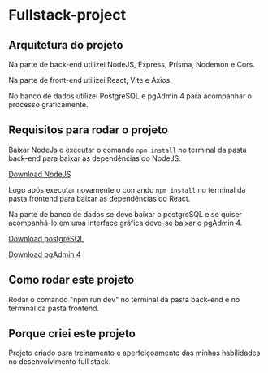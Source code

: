 # Fullstack-project

## Arquitetura do projeto

Na parte de back-end utilizei NodeJS, Express, Prisma, Nodemon e Cors.

Na parte de front-end utilizei React, Vite e Axios.

No banco de dados utilizei PostgreSQL e pgAdmin 4 para acompanhar o processo graficamente.

## Requisitos para rodar o projeto

Baixar NodeJs e executar o comando `npm install` no terminal da pasta back-end para baixar as dependências do NodeJS.

[Download NodeJS](https://nodejs.org/pt-br)

Logo após executar novamente o comando `npm install` no terminal da pasta frontend para baixar as dependências do React.

Na parte de banco de dados se deve baixar o postgreSQL e se quiser acompanhá-lo em uma interface gráfica deve-se baixar o pgAdmin 4.

[Download postgreSQL](https://www.postgresql.org/download/)

[Download pgAdmin 4](https://www.pgadmin.org/download/)

## Como rodar este projeto

Rodar o comando "npm run dev" no terminal da pasta back-end e no terminal da pasta frontend.

## Porque criei este projeto

Projeto criado para treinamento e aperfeiçoamento das minhas habilidades no desenvolvimento full stack.
